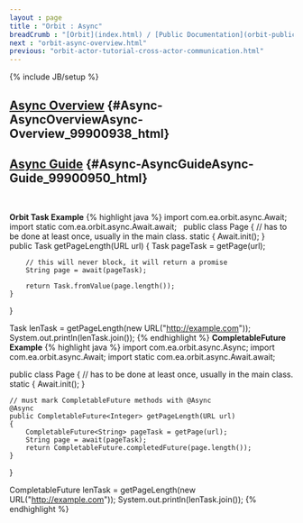 ```yaml
---
layout : page
title : "Orbit : Async"
breadCrumb : "[Orbit](index.html) / [Public Documentation](orbit-public-documentation.html)"
next : "orbit-async-overview.html"
previous: "orbit-actor-tutorial-cross-actor-communication.html"
---
```

{% include JB/setup %}

[Async Overview](orbit-async-overview.html) {#Async-AsyncOverviewAsync-Overview_99900938_html}
----------


[Async Guide](orbit-async-guide.html) {#Async-AsyncGuideAsync-Guide_99900950_html}
----------


 

**Orbit Task Example** 
{% highlight java %}
import com.ea.orbit.async.Await;
import static com.ea.orbit.async.Await.await;
 
public class Page
{
    // has to be done at least once, usually in the main class.
    static { Await.init(); }
 
    public Task<Integer> getPageLength(URL url)
    {
        Task<String> pageTask = getPage(url);

        // this will never block, it will return a promise
        String page = await(pageTask);

        return Task.fromValue(page.length());
    }
}

Task<Integer> lenTask = getPageLength(new URL("http://example.com"));
System.out.println(lenTask.join());
{% endhighlight %}
**CompletableFuture Example** 
{% highlight java %}
import com.ea.orbit.async.Async;
import com.ea.orbit.async.Await;
import static com.ea.orbit.async.Await.await;

public class Page
{
    // has to be done at least once, usually in the main class.
    static { Await.init(); }

    // must mark CompletableFuture methods with @Async
    @Async
    public CompletableFuture<Integer> getPageLength(URL url)
    {
        CompletableFuture<String> pageTask = getPage(url);
        String page = await(pageTask);
        return CompletableFuture.completedFuture(page.length());
    }
 }

CompletableFuture<Integer> lenTask = getPageLength(new URL("http://example.com"));
System.out.println(lenTask.join());
{% endhighlight %}
